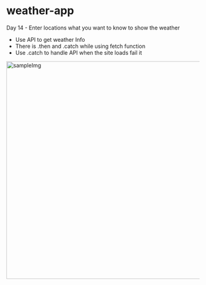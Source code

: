 # weather-app
Day 14 - Enter locations what you want to know to show the weather

- Use API to get weather Info
- There is .then and .catch while using fetch function
- Use .catch to handle API when the site loads fail it

<img width="567" alt="sampleImg" src="https://github.com/JJunny0109/weather-app/assets/104947994/ca25a242-b2e0-4ee0-bd2b-926360e20af8">